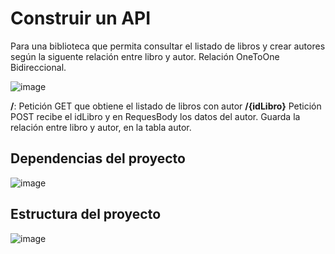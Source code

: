 # Construir un API

Para una biblioteca que permita consultar el listado de libros y crear autores según la siguente relación entre libro y autor. Relación OneToOne Bidireccional.

![image](https://github.com/crodrigr/webservice-uts-2023-02/assets/31961588/66330c49-06e4-4398-a685-4a366099cac5)

**/**: Petición GET que obtiene el listado de libros con autor
**/{idLibro}**  Petición POST recibe el idLibro y en RequesBody los datos del autor. Guarda la relación entre libro y autor, en la tabla autor. 

## Dependencias del proyecto

![image](https://github.com/crodrigr/webservice-uts-2023-02/assets/31961588/217a8a38-d85e-4823-befd-e6cbc9aa8216)


## Estructura del proyecto


![image](https://github.com/crodrigr/programacion-java-2023-02/assets/31961588/be9e08c5-a147-4122-98d5-555b0c98a8f8)
